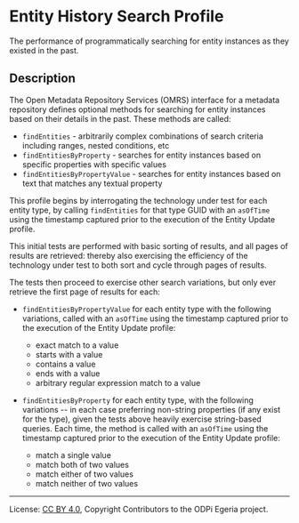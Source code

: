 <!-- SPDX-License-Identifier: CC-BY-4.0 -->
<!-- Copyright Contributors to the ODPi Egeria project. -->

# Entity History Search Profile

The performance of programmatically searching for entity instances as they existed in the past.

## Description

The Open Metadata Repository Services (OMRS) interface for a metadata
repository defines optional methods for searching for entity instances based on their details in the past.
These methods are called:

- `findEntities` - arbitrarily complex combinations of search criteria including ranges, nested conditions, etc
- `findEntitiesByProperty` - searches for entity instances based on specific properties with specific values
- `findEntitiesByPropertyValue` - searches for entity instances based on text that matches any textual property

This profile begins by interrogating the technology under test for each entity type, by calling `findEntities` for that
type GUID with an `asOfTime` using the timestamp captured prior to the execution of the Entity Update profile.

This initial tests are performed with basic sorting of results, and all pages of results are retrieved: thereby
also exercising the efficiency of the technology under test to both sort and cycle through pages of results.

The tests then proceed to exercise other search variations, but only ever retrieve the first page of results
for each:

- `findEntitiesByPropertyValue` for each entity type with the following variations, called with an `asOfTime` using
  the timestamp captured prior to the execution of the Entity Update profile:
    - exact match to a value
    - starts with a value
    - contains a value
    - ends with a value
    - arbitrary regular expression match to a value

- `findEntitiesByProperty` for each entity type, with the following variations -- in each case preferring non-string
  properties (if any exist for the type), given the tests above heavily exercise string-based queries. Each time, the
  method is called with an `asOfTime` using the timestamp captured prior to the execution of the Entity Update profile:
    - match a single value
    - match both of two values
    - match either of two values
    - match neither of two values

----
License: [CC BY 4.0](https://creativecommons.org/licenses/by/4.0/),
Copyright Contributors to the ODPi Egeria project.
